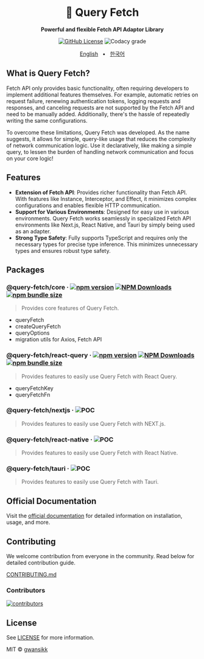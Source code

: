 <div align="center">

<h1>🔗 Query Fetch</h1>
<p><b>Powerful and flexible Fetch API Adaptor Library</b></p>

[![GitHub License](https://img.shields.io/github/license/gwansikk/query-fetch?labelColor=black&color=black)](https://github.com/gwansikk/query-fetch?tab=MIT-1-ov-file)
![Codacy grade](https://img.shields.io/codacy/grade/bf89208f2e9f4590832d09131dd207c2?logo=codacy&labelColor=black&color=black)

[English](https://github.com/gwansikk/query-fetch/blob/main/README.md)
&nbsp;&nbsp;•&nbsp;&nbsp;
[한국어](https://github.com/gwansikk/query-fetch/blob/main/README-ko_kr.md)

</div>

## What is Query Fetch?

Fetch API only provides basic functionality, often requiring developers to implement additional features themselves. For example, automatic retries on request failure, renewing authentication tokens, logging requests and responses, and canceling requests are not supported by the Fetch API and need to be manually added. Additionally, there's the hassle of repeatedly writing the same configurations.

To overcome these limitations, Query Fetch was developed. As the name suggests, it allows for simple, query-like usage that reduces the complexity of network communication logic. Use it declaratively, like making a simple query, to lessen the burden of handling network communication and focus on your core logic!

## Features

- **Extension of Fetch API**: Provides richer functionality than Fetch API. With features like Instance, Interceptor, and Effect, it minimizes complex configurations and enables flexible HTTP communication.
- **Support for Various Environments**: Designed for easy use in various environments. Query Fetch works seamlessly in specialized Fetch API environments like Next.js, React Native, and Tauri by simply being used as an adapter.
- **Strong Type Safety**: Fully supports TypeScript and requires only the necessary types for precise type inference. This minimizes unnecessary types and ensures robust type safety.

## Packages

### @query-fetch/core &middot; [![npm version](https://img.shields.io/npm/v/@query-fetch/core?color=black&labelColor=black&logo=npm)](https://www.npmjs.com/package/@query-fetch/core) [![NPM Downloads](https://img.shields.io/npm/dm/%40query-fetch%2Fcore?labelColor=black&color=black)](https://www.npmjs.com/package/@query-fetch/core) [![npm bundle size](https://img.shields.io/bundlephobia/min/@query-fetch/core?color=black&labelColor=black)](https://bundlephobia.com/package/@query-fetch/core)

> Provides core features of Query Fetch.

- queryFetch
- createQueryFetch
- queryOptions
- migration utils for Axios, Fetch API

### @query-fetch/react-query &middot; [![npm version](https://img.shields.io/npm/v/@query-fetch/react-query?color=black&labelColor=black&logo=npm)](https://www.npmjs.com/package/@query-fetch/react-query) [![NPM Downloads](https://img.shields.io/npm/dm/%40query-fetch%2Freact-query?labelColor=black&color=black)](https://www.npmjs.com/package/@query-fetch/react-query) [![npm bundle size](https://img.shields.io/bundlephobia/min/@query-fetch/react-query?color=black&labelColor=black)](https://bundlephobia.com/package/@query-fetch/react-query)

> Provides features to easily use Query Fetch with React Query.

- queryFetchKey
- queryFetchFn

### @query-fetch/nextjs &middot; ![POC](https://img.shields.io/badge/POC-black)

> Provides features to easily use Query Fetch with NEXT.js.

### @query-fetch/react-native &middot; ![POC](https://img.shields.io/badge/POC-black)

> Provides features to easily use Query Fetch with React Native.

### @query-fetch/tauri &middot; ![POC](https://img.shields.io/badge/POC-black)

> Provides features to easily use Query Fetch with Tauri.

## Official Documentation

Visit the [official documentation](https://offlegacy.org/) for detailed information on installation, usage, and more.

## Contributing

We welcome contribution from everyone in the community. Read below for detailed contribution guide.

[CONTRIBUTING.md](https://github.com/gwansikk/query-fetch/blob/main/CONTREIBUTING.md)

### Contributors

[![contributors](https://contrib.rocks/image?repo=gwansikk/query-fetch)](https://github.com/gwansikk/query-fetch/contributors)

## License

See [LICENSE](https://github.com/gwansikk/query-fetch/blob/main/LICENSE) for more information.

MIT © [gwansikk](https://github.com/gwansikk)
